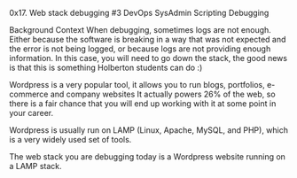 0x17. Web stack debugging #3
DevOps
SysAdmin
Scripting
Debugging

Background Context
When debugging, sometimes logs are not enough. Either because the software is breaking in a way that was not expected and the error is not being logged, 
or because logs are not providing enough information. In this case, you will need to go down the stack, 
the good news is that this is something Holberton students can do :)

Wordpress is a very popular tool, it allows you to run blogs, portfolios, e-commerce and company websites
It actually powers 26% of the web, so there is a fair chance that you will end up working with it at some point in your career.

Wordpress is usually run on LAMP (Linux, Apache, MySQL, and PHP), which is a very widely used set of tools.

The web stack you are debugging today is a Wordpress website running on a LAMP stack.
